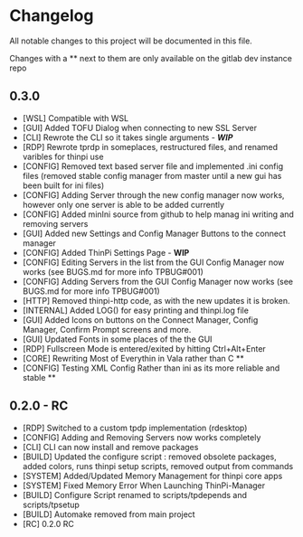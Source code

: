 # Changelog

All notable changes to this project will be documented in this file.

Changes with a ** next to them are only available on the gitlab dev instance repo

## 0.3.0

- [WSL] Compatible with WSL
- [GUI] Added TOFU Dialog when connecting to new SSL Server
- [CLI] Rewrote the CLI so it takes single arguments - **_WIP_**
- [RDP] Rewrote tprdp in someplaces, restructured files, and renamed varibles for thinpi use
- [CONFIG] Removed text based server file and implemented .ini config files (removed stable config manager from master until a new gui has been built for ini files)
- [CONFIG] Adding Server through the new config manager now works, however only one server is able to be added currently
- [CONFIG] Added minIni source from github to help manag ini writing and removing servers
- [GUI] Added new Settings and Config Manager Buttons to the connect manager
- [CONFIG] Added ThinPi Settings Page - **WIP**
- [CONFIG] Editing Servers in the list from the GUI Config Manager now works (see BUGS.md for more info TPBUG#001)
- [CONFIG] Adding Servers from the GUI Config Manager now works (see BUGS.md for more info TPBUG#001)
- [HTTP] Removed thinpi-http code, as with the new updates it is broken.
- [INTERNAL] Added LOG() for easy printing and thinpi.log file
- [GUI] Added Icons on buttons on the Connect Manager, Config Manager, Confirm Prompt screens and more.
- [GUI] Updated Fonts in some places of the the GUI
- [RDP] Fullscreen Mode is entered/exited by hitting Ctrl+Alt+Enter
- [CORE] Rewriting Most of Everythin in Vala rather than C **
- [CONFIG] Testing XML Config Rather than ini as its more reliable and stable **

## 0.2.0 - RC

- [RDP] Switched to a custom tpdp implementation (rdesktop)
- [CONFIG] Adding and Removing Servers now works completely
- [CLI] CLI can now install and remove packages
- [BUILD] Updated the configure script : removed obsolete packages, added colors, runs thinpi setup scripts, removed output from commands
- [SYSTEM] Added/Updated Memory Management for thinpi core apps
- [SYSTEM] Fixed Memory Error When Launching ThinPi-Manager
- [BUILD] Configure Script renamed to scripts/tpdepends and scripts/tpsetup
- [BUILD] Automake removed from main project
- [RC] 0.2.0 RC
